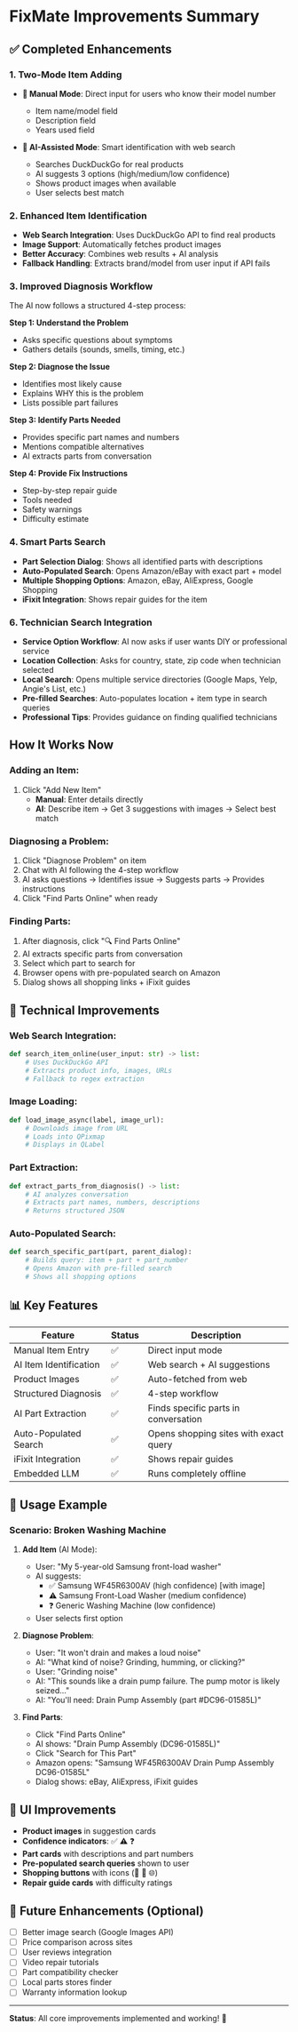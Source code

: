 # FixMate Improvements Summary

## ✅ Completed Enhancements

### 1. **Two-Mode Item Adding**
- **📝 Manual Mode**: Direct input for users who know their model number
  - Item name/model field
  - Description field
  - Years used field
  
- **🤖 AI-Assisted Mode**: Smart identification with web search
  - Searches DuckDuckGo for real products
  - AI suggests 3 options (high/medium/low confidence)
  - Shows product images when available
  - User selects best match

### 2. **Enhanced Item Identification**
- **Web Search Integration**: Uses DuckDuckGo API to find real products
- **Image Support**: Automatically fetches product images
- **Better Accuracy**: Combines web results + AI analysis
- **Fallback Handling**: Extracts brand/model from user input if API fails

### 3. **Improved Diagnosis Workflow**
The AI now follows a structured 4-step process:

**Step 1: Understand the Problem**
- Asks specific questions about symptoms
- Gathers details (sounds, smells, timing, etc.)

**Step 2: Diagnose the Issue**
- Identifies most likely cause
- Explains WHY this is the problem
- Lists possible part failures

**Step 3: Identify Parts Needed**
- Provides specific part names and numbers
- Mentions compatible alternatives
- AI extracts parts from conversation

**Step 4: Provide Fix Instructions**
- Step-by-step repair guide
- Tools needed
- Safety warnings
- Difficulty estimate

### 4. **Smart Parts Search**
- **Part Selection Dialog**: Shows all identified parts with descriptions
- **Auto-Populated Search**: Opens Amazon/eBay with exact part + model
- **Multiple Shopping Options**: Amazon, eBay, AliExpress, Google Shopping
- **iFixit Integration**: Shows repair guides for the item

### 6. **Technician Search Integration**
- **Service Option Workflow**: AI now asks if user wants DIY or professional service
- **Location Collection**: Asks for country, state, zip code when technician selected
- **Local Search**: Opens multiple service directories (Google Maps, Yelp, Angie's List, etc.)
- **Pre-filled Searches**: Auto-populates location + item type in search queries
- **Professional Tips**: Provides guidance on finding qualified technicians

## How It Works Now

### Adding an Item:
1. Click "Add New Item"
   - **Manual**: Enter details directly
   - **AI**: Describe item → Get 3 suggestions with images → Select best match

### Diagnosing a Problem:
1. Click "Diagnose Problem" on item
2. Chat with AI following the 4-step workflow
3. AI asks questions → Identifies issue → Suggests parts → Provides instructions
4. Click "Find Parts Online" when ready

### Finding Parts:
1. After diagnosis, click "🔍 Find Parts Online"
2. AI extracts specific parts from conversation
3. Select which part to search for
4. Browser opens with pre-populated search on Amazon
5. Dialog shows all shopping links + iFixit guides

## 🔧 Technical Improvements

### Web Search Integration:
```python
def search_item_online(user_input: str) -> list:
    # Uses DuckDuckGo API
    # Extracts product info, images, URLs
    # Fallback to regex extraction
```

### Image Loading:
```python
def load_image_async(label, image_url):
    # Downloads image from URL
    # Loads into QPixmap
    # Displays in QLabel
```

### Part Extraction:
```python
def extract_parts_from_diagnosis() -> list:
    # AI analyzes conversation
    # Extracts part names, numbers, descriptions
    # Returns structured JSON
```

### Auto-Populated Search:
```python
def search_specific_part(part, parent_dialog):
    # Builds query: item + part + part_number
    # Opens Amazon with pre-filled search
    # Shows all shopping options
```

## 📊 Key Features

| Feature | Status | Description |
|---------|--------|-------------|
| Manual Item Entry | ✅ | Direct input mode |
| AI Item Identification | ✅ | Web search + AI suggestions |
| Product Images | ✅ | Auto-fetched from web |
| Structured Diagnosis | ✅ | 4-step workflow |
| AI Part Extraction | ✅ | Finds specific parts in conversation |
| Auto-Populated Search | ✅ | Opens shopping sites with exact query |
| iFixit Integration | ✅ | Shows repair guides |
| Embedded LLM | ✅ | Runs completely offline |

## 🚀 Usage Example

### Scenario: Broken Washing Machine

1. **Add Item** (AI Mode):
   - User: "My 5-year-old Samsung front-load washer"
   - AI suggests:
     - ✅ Samsung WF45R6300AV (high confidence) [with image]
     - ⚠️ Samsung Front-Load Washer (medium confidence)
     - ❓ Generic Washing Machine (low confidence)
   - User selects first option

2. **Diagnose Problem**:
   - User: "It won't drain and makes a loud noise"
   - AI: "What kind of noise? Grinding, humming, or clicking?"
   - User: "Grinding noise"
   - AI: "This sounds like a drain pump failure. The pump motor is likely seized..."
   - AI: "You'll need: Drain Pump Assembly (part #DC96-01585L)"

3. **Find Parts**:
   - Click "Find Parts Online"
   - AI shows: "Drain Pump Assembly (DC96-01585L)"
   - Click "Search for This Part"
   - Amazon opens: "Samsung WF45R6300AV Drain Pump Assembly DC96-01585L"
   - Dialog shows: eBay, AliExpress, iFixit guides

## 🎨 UI Improvements

- **Product images** in suggestion cards
- **Confidence indicators**: ✅ ⚠️ ❓
- **Part cards** with descriptions and part numbers
- **Pre-populated search queries** shown to user
- **Shopping buttons** with icons (🛒 🏪 🌐)
- **Repair guide cards** with difficulty ratings

## 🔮 Future Enhancements (Optional)

- [ ] Better image search (Google Images API)
- [ ] Price comparison across sites
- [ ] User reviews integration
- [ ] Video repair tutorials
- [ ] Part compatibility checker
- [ ] Local parts stores finder
- [ ] Warranty information lookup

---

**Status**: All core improvements implemented and working! 🎉
